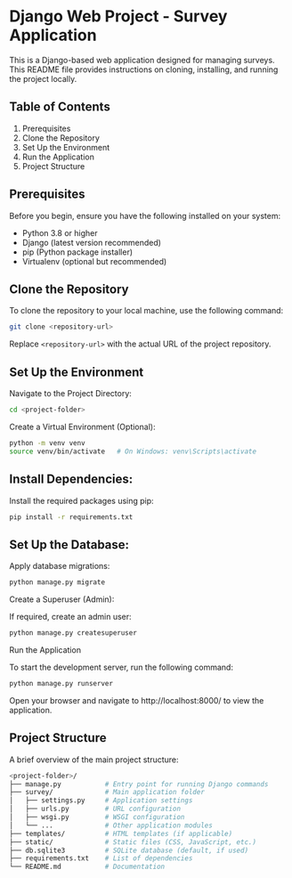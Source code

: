 # Django Web Project - Survey Application

This is a Django-based web application designed for managing surveys. This README file provides instructions on cloning, installing, and running the project locally.


## Table of Contents

1. Prerequisites
2. Clone the Repository
3. Set Up the Environment
4. Run the Application
5. Project Structure


## Prerequisites

Before you begin, ensure you have the following installed on your system:

- Python 3.8 or higher
- Django (latest version recommended)
- pip (Python package installer)
- Virtualenv (optional but recommended)


## Clone the Repository

To clone the repository to your local machine, use the following command:

```bash
git clone <repository-url>
```

Replace `<repository-url>` with the actual URL of the project repository.


## Set Up the Environment

Navigate to the Project Directory:

```bash
cd <project-folder>
```

Create a Virtual Environment (Optional):

```bash
python -m venv venv
source venv/bin/activate   # On Windows: venv\Scripts\activate
```


## Install Dependencies:

Install the required packages using pip:

```bash
pip install -r requirements.txt
```

## Set Up the Database:

Apply database migrations:

```bash
python manage.py migrate
```

Create a Superuser (Admin):

If required, create an admin user:

```bash
python manage.py createsuperuser
```

Run the Application

To start the development server, run the following command:

```bash
python manage.py runserver
```

Open your browser and navigate to http://localhost:8000/ to view the application.


## Project Structure

A brief overview of the main project structure:

```bash
<project-folder>/
├── manage.py           # Entry point for running Django commands
├── survey/             # Main application folder
│   ├── settings.py     # Application settings
│   ├── urls.py         # URL configuration
│   ├── wsgi.py         # WSGI configuration
│   └── ...             # Other application modules
├── templates/          # HTML templates (if applicable)
├── static/             # Static files (CSS, JavaScript, etc.)
├── db.sqlite3          # SQLite database (default, if used)
├── requirements.txt    # List of dependencies
└── README.md           # Documentation
```